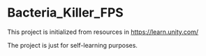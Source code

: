 # Bacteria_Killer_FPS

This project is initialized from resources in https://learn.unity.com/

The project is just for self-learning purposes.
